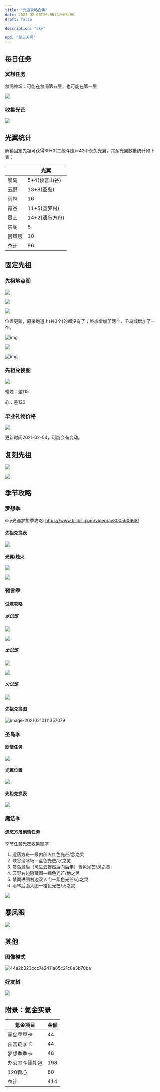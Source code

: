```yaml
---
title: "光遇攻略合集"
date: 2021-02-03T20:56:47+08:00
draft: false

description: "sky"

upd: "是天天啊"
---
```


## 每日任务

### 冥想任务

禁阁神坛：可能在禁阁第五层，也可能在第一层

![](https://cdn.jsdelivr.net/gh/henrywu97/FigBed/Figs/20210210123144.jpg)

### 收集光芒

![](https://cdn.jsdelivr.net/gh/henrywu97/FigBed/Figs/20210206120851.jpg)

## 光翼统计

解锁固定先祖可获得39+3(二级斗篷)=42个永久光翼，其余光翼数量统计如下表：

|        | 光翼           |
| ------ | -------------- |
| 晨岛   | 5+4(预言山谷)  |
| 云野   | 13+8(圣岛)     |
| 雨林   | 16             |
| 霞谷   | 11+5(圆梦村)   |
| 墓土   | 14+2(遗忘方舟) |
| 禁阁   | 8              |
| 暴风眼 | 10             |
| 总计   | 96             |

## 	固定先祖

### 先祖地点图

![](https://c-img.18183.com/images/2020/07/10/90c7ad5db815640d6a852bcace8ca600.jpg@!18183)

![](https://c-img.18183.com/images/2020/07/10/55c5f1ff17ec3e067afae0fe1951cdea.jpg@!18183)

![](https://c-img.18183.com/images/2020/07/10/28ae426d44e8b00c812ecb2024077394.jpg@!18183)

位置更新，原来跑道上(共3个)的都没有了；终点增加了两个，千鸟城增加了一个。

![img](https://c-img.18183.com/images/2020/07/10/c32e2b28e084a51983e2c5832dcd3fc5.jpg@!18183)

![](https://c-img.18183.com/images/2020/07/10/7ed25e3d95340ff2be3b4070f41b7e3c.jpg@!18183)

![img](https://c-img.18183.com/images/2020/07/10/45461b922e690bfd5cf15fb70089c4fb.jpg@!18183)

### 先祖兑换图

![](https://cdn.jsdelivr.net/gh/henrywu97/FigBed/Figs/20210130204610.jpg)

蜡烛：差115

心：差120

### 毕业礼物价格

![](https://cdn.jsdelivr.net/gh/henrywu97/FigBed/Figs/20210206115352.jpg)

更新时间2021-02-04，可能会有变动。

## 复刻先祖

![](https://wx1.sinaimg.cn/mw690/0087NTXCgy1godk9o8m3zj31ps1acb29.jpg)

![](https://cdn.jsdelivr.net/gh/henrywu97/FigBed/Figs/20210210132442.jpg)

## 季节攻略

### 梦想季

sky光遇梦想季攻略: https://www.bilibili.com/video/av800560668/

#### 先祖兑换表

![](https://cdn.jsdelivr.net/gh/henrywu97/FigBed/Figs/20210210131905.png)

#### 光翼/烛火

![](https://cdn.jsdelivr.net/gh/henrywu97/FigBed/Figs/20210206145414.jpg)

![](https://cdn.jsdelivr.net/gh/henrywu97/FigBed/Figs/20210206145724.jpg)

### 预言季

#### 试炼攻略

##### 水试炼

![](https://cdn.jsdelivr.net/gh/henrywu97/FigBed/Figs/20210210114413.jpg)

![](https://cdn.jsdelivr.net/gh/henrywu97/FigBed/Figs/20210210121158.jpg)

##### 土试炼

![](https://cdn.jsdelivr.net/gh/henrywu97/FigBed/Figs/20210210121227.jpg)

![](https://cdn.jsdelivr.net/gh/henrywu97/FigBed/Figs/20210210121307.jpg)

##### 火试炼

![](https://cdn.jsdelivr.net/gh/henrywu97/FigBed/Figs/20210210121334.jpg)

#### 先祖兑换图

![image-20210210111357079](https://cdn.jsdelivr.net/gh/henrywu97/FigBed/Figs/20210210111359.png)

### 圣岛季

#### 剧情任务

![](https://cdn.jsdelivr.net/gh/henrywu97/FigBed/Figs/20210206114631.jpg)

#### 光翼位置

![](https://cdn.jsdelivr.net/gh/henrywu97/FigBed/Figs/20210206205431.jpg)

#### 先祖兑换表

![](https://cdn.jsdelivr.net/gh/henrywu97/FigBed/Figs/20210206115115.jpg)

### 魔法季

#### 遗忘方舟剧情任务

季节任务光芒收集顺序：

1. 遗落方舟—最内部火红色光芒/念之灵
2. 峡谷溜冰场—蓝色光芒/水之灵
3. 晨岛最后（可进云野然后向后走）青色光芒/风之灵
4. 云野右边隐藏图—绿色光芒/地之灵
5. 禁阁进图右边双人门—紫色光芒/心之灵
6. 雨林后面大图一橙色光芒/火之灵

![](https://cdn.jsdelivr.net/gh/henrywu97/FigBed/Figs/20210210134223.jpg)

## 暴风眼

![](https://cdn.jsdelivr.net/gh/henrywu97/FigBed/Figs/20210210121530.jpg)

## 其他

### 图像模式

![44a2b323ccc7e2411a85c21c8e3b70ba](https://cdn.jsdelivr.net/gh/henrywu97/FigBed/Figs/20210206141233.jpg)

### 好友树

![](https://cdn.jsdelivr.net/gh/henrywu97/FigBed/Figs/20210206145217.jpg)

## 附录：氪金实录

| 氪金项目       | 金额 |
| -------------- | ---- |
| 圣岛季季卡     | 44   |
| 预言迹季卡     | 44   |
| 梦想季季卡     | 48   |
| 办公室斗篷礼包 | 198  |
| 120颗心        | 80   |
| 总计           | 414  |

